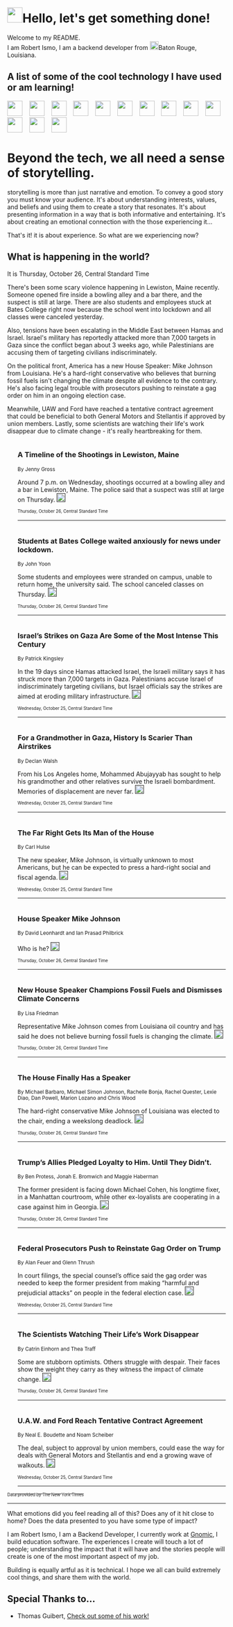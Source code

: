 <h1><img src="https://emojis.slackmojis.com/emojis/images/1643514375/3493/hot-coffee.gif?1643514375" width="35"/>Hello, let's get something done!</h1>

<p>Welcome to my README.<br/>
I am Robert Ismo, I am a backend developer from <img src="https://emojis.slackmojis.com/emojis/images/1638395689/50435/moulin_rouge.png?1638395689" width="20"/>Baton Rouge, Louisiana.</p>
<h2>A list of some of the cool technology I have used or am learning!</h2>
<p>
<img src="https://emojis.slackmojis.com/emojis/images/1643516091/21142/meow_bongotap.gif?1643516091" width="35" alt="">
<img src="https://img.shields.io/badge/Favorite%20Frontend%20Framework-SvelteKit-f83903" alt="">
<img src="https://img.shields.io/badge/Second%20Favorite-Vue-40b581" alt="">
<img src="https://img.shields.io/badge/Most%20Used%20Runtime-Nodejs-78b061" alt="">
<img src="https://emojis.slackmojis.com/emojis/images/1643517416/34482/fire.gif?1643517416" width="35" alt="">
<img src="https://img.shields.io/badge/Javascript%20But%20Better-Typescript-0078ca" alt="">
<img src="https://img.shields.io/badge/Favorite%20Language-Elixir-3e244d" alt="">
<img src="https://img.shields.io/badge/Containerize%20Everything-Docker-6ac9ef" alt="">
<img src="https://emojis.slackmojis.com/emojis/images/1643514596/5999/meow_party.gif?1643514596" width="35" alt="">
<img src="https://img.shields.io/badge/API%20Love%20Language-Graphql-de32a5" alt="">
<img src="https://img.shields.io/badge/Our%20Favorite%20Version%20Controller-Git-e94f33" alt="">
<img src="https://img.shields.io/badge/Favorite%20Database-Redis-d42d1d" alt="">
<img src="https://emojis.slackmojis.com/emojis/images/1643514559/5584/deployparrot.gif?1643514559" width="35" alt="">
<img src="https://img.shields.io/badge/Container%20Interstate-RabbitMQ-f66200" alt="">
<img src="https://img.shields.io/badge/Gotta%20Learn-Kubernetes-316adf" alt="">
<img src="https://img.shields.io/badge/Really%20Mature%20Now-WASM-654fef" alt="">
<img src="https://emojis.slackmojis.com/emojis/images/1666642497/61942/dance_vibe.gif?1666642497" width="35" alt="">
<img src="https://img.shields.io/badge/For%20My%20M1-ARM64-657d96" alt="">
<img src="https://img.shields.io/badge/Loving%20This%20So%20Much-TailwindCSS-17bcb5" alt="">
<img src="https://img.shields.io/badge/Cool%20Build%20Tool-Vite-f9cb24" alt="">
<img src="https://emojis.slackmojis.com/emojis/images/1669231376/62819/working-on-it.gif?1669231376" width="35" alt="">
<img src="https://img.shields.io/badge/Fun%20and%20Easy%20Database-MongoDB-5f8c49" alt="">
<img src="https://img.shields.io/badge/JS%20Life%20Support-NPM-c73737" alt="">
<img src="https://img.shields.io/badge/I%20Liked%20It-DynamoDB-0073b9" alt="">
<img src="https://emojis.slackmojis.com/emojis/images/1643514045/46/question.gif?1643514045" width="35" alt="">
<img src="https://img.shields.io/badge/cool-React-60d6f9" alt="">
<img src="https://img.shields.io/badge/Future%20Big%20Project-Lambda-f37e00" alt="">
<img src="https://img.shields.io/badge/NPM%20But%20Better-PNPM-f1aa07" alt="">
<img src="https://emojis.slackmojis.com/emojis/images/1643514943/9662/fbwow.gif?1643514943" width="35" alt="">
<img src="https://img.shields.io/badge/First%20Language-C-662079" alt="">
<img src="https://img.shields.io/badge/Where%20I%20Deploy%20Frontend-Vercel-000000" alt="">
<img src="https://img.shields.io/badge/Who%20Does%20not%20Want%20an%20App-Swift-f9492a" alt="">
<img src="https://emojis.slackmojis.com/emojis/images/1643514058/151/javascript.png?1643514058" width="35" alt="">
<img src="https://img.shields.io/badge/cool-Python-fbd542" alt="">
<img src="https://img.shields.io/badge/Favorite%20Something-Stripe-656cdc" alt="">
<img src="https://img.shields.io/badge/Of%20Course-HTML5-ed6327" alt="">
<img src="https://emojis.slackmojis.com/emojis/images/1660415405/60731/bomb.gif?1660415405" width="35" alt="">
<img src="https://img.shields.io/badge/hate-CSS-2964ec" alt="">
<img src="https://img.shields.io/badge/Learning-CircleCI-141215" alt="">
<img src="https://img.shields.io/badge/Learning-Rust-fbbb3b" alt="">
<img src="https://emojis.slackmojis.com/emojis/images/1660415397/60712/writing-hand.gif?1660415397" width="35" alt="">
<img src="https://img.shields.io/badge/Dev%20Browser%20of%20Choice-Firefox-cc4e26" alt="">
<img src="https://img.shields.io/badge/Recoverying%20From%20Windows-UNIX-1781e3" alt="">
<img src="https://img.shields.io/badge/LOVE-LogSeq-90c1c2" alt="">
<img src="https://emojis.slackmojis.com/emojis/images/1643514066/223/kirby.gif?1643514066" width="35" alt="">
<img src="https://img.shields.io/badge/Daily%20Driver-MacOS-e6e6e8" alt="">
<img src="https://img.shields.io/badge/Git%20Server-Github-000000" alt="">
<img src="https://img.shields.io/badge/enjoyable-EC2-f17428" alt="">
<img src="https://emojis.slackmojis.com/emojis/images/1643514239/2069/excited.gif?1643514239" width="35" alt="">
</p>
<h1>Beyond the tech, we all need a sense of storytelling.</h1>
<p>storytelling is more than just narrative and emotion. To convey a good story you must know your audience. It's about understanding interests, values, and beliefs and using them to create a story that resonates. It's about presenting information in a way that is both informative and entertaining. It's about creating an emotional connection with the those experiencing it...</p>
<p>That's it! it is about experience. So what are we experiencing now?</p>
<h2>What is happening in the world?</h2>
<p>It is Thursday, October 26, Central Standard Time</p>
<p>
There&#39;s been some scary violence happening in Lewiston, Maine recently. Someone opened fire inside a bowling alley and a bar there, and the suspect is still at large. There are also students and employees stuck at Bates College right now because the school went into lockdown and all classes were canceled yesterday.

Also, tensions have been escalating in the Middle East between Hamas and Israel. Israel&#39;s military has reportedly attacked more than 7,000 targets in Gaza since the conflict began about 3 weeks ago, while Palestinians are accusing them of targeting civilians indiscriminately. 

On the political front, America has a new House Speaker: Mike Johnson from Louisiana. He&#39;s a hard-right conservative who believes that burning fossil fuels isn&#39;t changing the climate despite all evidence to the contrary. He&#39;s also facing legal trouble with prosecutors pushing to reinstate a gag order on him in an ongoing election case. 

Meanwhile, UAW and Ford have reached a tentative contract agreement that could be beneficial to both General Motors and Stellantis if approved by union members. Lastly, some scientists are watching their life&#39;s work disappear due to climate change - it&#39;s really heartbreaking for them.</p>
<ol>
<img src="https://img.shields.io/badge/-us-blue" alt="">
<h3>A Timeline of the Shootings in Lewiston, Maine</h3>
<sub>By Jenny Gross</sub>
<p>Around 7 p.m. on Wednesday, shootings occurred at a bowling alley and a bar in Lewiston, Maine. The police said that a suspect was still at large on Thursday.  <a href=""><img src="https://developer.nytimes.com/files/poweredby_nytimes_30b.png?v=1583354208352" height="20"></a></p>
<sub><sub>Thursday, October 26, Central Standard Time</sub></sub>
<hr/>
<img src="https://img.shields.io/badge/-us-blue" alt="">
<h3>Students at Bates College waited anxiously for news under lockdown.</h3>
<sub>By John Yoon</sub>
<p>Some students and employees were stranded on campus, unable to return home, the university said. The school canceled classes on Thursday.  <a href=""><img src="https://developer.nytimes.com/files/poweredby_nytimes_30b.png?v=1583354208352" height="20"></a></p>
<sub><sub>Thursday, October 26, Central Standard Time</sub></sub>
<hr/>
<img src="https://img.shields.io/badge/-world-blue" alt="">
<h3>Israel’s Strikes on Gaza Are Some of the Most Intense This Century</h3>
<sub>By Patrick Kingsley</sub>
<p>In the 19 days since Hamas attacked Israel, the Israeli military says it has struck more than 7,000 targets in Gaza. Palestinians accuse Israel of indiscriminately targeting civilians, but Israel officials say the strikes are aimed at eroding military infrastructure.  <a href=""><img src="https://developer.nytimes.com/files/poweredby_nytimes_30b.png?v=1583354208352" height="20"></a></p>
<sub><sub>Wednesday, October 25, Central Standard Time</sub></sub>
<hr/>
<img src="https://img.shields.io/badge/-world-blue" alt="">
<h3>For a Grandmother in Gaza, History Is Scarier Than Airstrikes</h3>
<sub>By Declan Walsh</sub>
<p>From his Los Angeles home, Mohammed Abujayyab has sought to help his grandmother and other relatives survive the Israeli bombardment. Memories of displacement are never far.  <a href=""><img src="https://developer.nytimes.com/files/poweredby_nytimes_30b.png?v=1583354208352" height="20"></a></p>
<sub><sub>Wednesday, October 25, Central Standard Time</sub></sub>
<hr/>
<img src="https://img.shields.io/badge/-us-blue" alt="">
<h3>The Far Right Gets Its Man of the House</h3>
<sub>By Carl Hulse</sub>
<p>The new speaker, Mike Johnson, is virtually unknown to most Americans, but he can be expected to press a hard-right social and fiscal agenda.  <a href=""><img src="https://developer.nytimes.com/files/poweredby_nytimes_30b.png?v=1583354208352" height="20"></a></p>
<sub><sub>Wednesday, October 25, Central Standard Time</sub></sub>
<hr/>
<img src="https://img.shields.io/badge/-briefing-blue" alt="">
<h3>House Speaker Mike Johnson</h3>
<sub>By David Leonhardt and Ian Prasad Philbrick</sub>
<p>Who is he?  <a href=""><img src="https://developer.nytimes.com/files/poweredby_nytimes_30b.png?v=1583354208352" height="20"></a></p>
<sub><sub>Thursday, October 26, Central Standard Time</sub></sub>
<hr/>
<img src="https://img.shields.io/badge/-climate-blue" alt="">
<h3>New House Speaker Champions Fossil Fuels and Dismisses Climate Concerns</h3>
<sub>By Lisa Friedman</sub>
<p>Representative Mike Johnson comes from Louisiana oil country and has said he does not believe burning fossil fuels is changing the climate.  <a href=""><img src="https://developer.nytimes.com/files/poweredby_nytimes_30b.png?v=1583354208352" height="20"></a></p>
<sub><sub>Thursday, October 26, Central Standard Time</sub></sub>
<hr/>
<img src="https://img.shields.io/badge/-podcasts-blue" alt="">
<h3>The House Finally Has a Speaker</h3>
<sub>By Michael Barbaro, Michael Simon Johnson, Rachelle Bonja, Rachel Quester, Lexie Diao, Dan Powell, Marion Lozano and Chris Wood</sub>
<p>The hard-right conservative Mike Johnson of Louisiana was elected to the chair, ending a weekslong deadlock.  <a href=""><img src="https://developer.nytimes.com/files/poweredby_nytimes_30b.png?v=1583354208352" height="20"></a></p>
<sub><sub>Thursday, October 26, Central Standard Time</sub></sub>
<hr/>
<img src="https://img.shields.io/badge/-nyregion-blue" alt="">
<h3>Trump’s Allies Pledged Loyalty to Him. Until They Didn’t.</h3>
<sub>By Ben Protess, Jonah E. Bromwich and Maggie Haberman</sub>
<p>The former president is facing down Michael Cohen, his longtime fixer, in a Manhattan courtroom, while other ex-loyalists are cooperating in a case against him in Georgia.  <a href=""><img src="https://developer.nytimes.com/files/poweredby_nytimes_30b.png?v=1583354208352" height="20"></a></p>
<sub><sub>Thursday, October 26, Central Standard Time</sub></sub>
<hr/>
<img src="https://img.shields.io/badge/-us-blue" alt="">
<h3>Federal Prosecutors Push to Reinstate Gag Order on Trump</h3>
<sub>By Alan Feuer and Glenn Thrush</sub>
<p>In court filings, the special counsel’s office said the gag order was needed to keep the former president from making “harmful and prejudicial attacks” on people in the federal election case.  <a href=""><img src="https://developer.nytimes.com/files/poweredby_nytimes_30b.png?v=1583354208352" height="20"></a></p>
<sub><sub>Wednesday, October 25, Central Standard Time</sub></sub>
<hr/>
<img src="https://img.shields.io/badge/-magazine-blue" alt="">
<h3>The Scientists Watching Their Life’s Work Disappear</h3>
<sub>By Catrin Einhorn and Thea Traff</sub>
<p>Some are stubborn optimists. Others struggle with despair. Their faces show the weight they carry as they witness the impact of climate change.  <a href=""><img src="https://developer.nytimes.com/files/poweredby_nytimes_30b.png?v=1583354208352" height="20"></a></p>
<sub><sub>Thursday, October 26, Central Standard Time</sub></sub>
<hr/>
<img src="https://img.shields.io/badge/-business-blue" alt="">
<h3>U.A.W. and Ford Reach Tentative Contract Agreement</h3>
<sub>By Neal E. Boudette and Noam Scheiber</sub>
<p>The deal, subject to approval by union members, could ease the way for deals with General Motors and Stellantis and end a growing wave of walkouts.  <a href=""><img src="https://developer.nytimes.com/files/poweredby_nytimes_30b.png?v=1583354208352" height="20"></a></p>
<sub><sub>Wednesday, October 25, Central Standard Time</sub></sub>
<hr/>
</ol>
<a href="https://developer.nytimes.com"><sub><sub>Data provided by The New York Times</sub></sub></a>
<hr/>
<p>What emotions did you feel reading all of this? Does any of it hit close to home? Does the data presented to you have some type of impact?</p>
<p>I am Robert Ismo, I am a Backend Developer, I currently work at <a href="https://gnomic.education/">Gnomic</a>, I build education software. The experiences I create will touch a lot of people; understanding the impact that it will have and the stories people will create is one of the most important aspect of my job.</p>
<p>Building is equally artful as it is technical. I hope we all can build extremely cool things, and share them with the world.</p>
<h2>Special Thanks to...</h2>
<ul>
<li>Thomas Guibert, <a href="https://github.com/thmsgbrt/thmsgbrt">Check out some of his work!</a></li>
</ul>